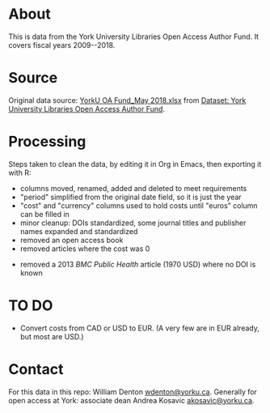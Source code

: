 # About

This is data from the York University Libraries Open Access Author Fund.  It covers fiscal years 2009--2018.

# Source

Original data source: [YorkU OA Fund_May 2018.xlsx](https://yorkspace.library.yorku.ca/xmlui/bitstream/handle/10315/27524/YorkU%20OA%20Fund_May%202018.xlsx) from [Dataset: York University Libraries Open Access Author Fund](https://yorkspace.library.yorku.ca/xmlui/handle/10315/27524).

# Processing

Steps taken to clean the data, by editing it in Org in Emacs, then exporting it with R:

+ columns moved, renamed, added and deleted to meet requirements
+ "period" simplified from the original date field, so it is just the year
+ "cost" and "currency" columns used to hold costs until "euros" column can be filled in
+ minor cleanup: DOIs standardized, some journal titles and publisher names expanded and standardized
+ removed an open access book
+ removed articles where the cost was 0
* removed a 2013 *BMC Public Health* article (1970 USD) where no DOI is known

# TO DO

* Convert costs from CAD or USD to EUR.  (A very few are in EUR already, but most are USD.)

# Contact

For this data in this repo: William Denton <wdenton@yorku.ca>.  Generally for open access at York: associate dean Andrea Kosavic <akosavic@yorku.ca>.
